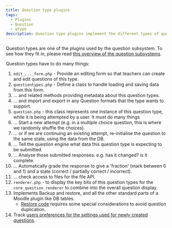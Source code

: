 ```yaml
---
title: Question type plugins
tags:
  - Plugins
  - Question
  - qtype
description: Question type plugins implement the different types of question that the core Question subsystem can handle.
---
```


Question types are one of the plugins used by the question subsystem. To see how they fit in, please read [this overview of the question subsystems](../subsystems/question/).

Question types have to do many things:

1. `edit_..._form.php` - Provide an editing form so that teachers can create and edit questions of this type.
2. `questiontypes.php` - Define a class to handle loading and saving data from this form.
3. ... and related methods providing metadata about this question types.
4. ... and import and export in any Question formats that the type wants to support.
5. `question.php` - this class represents one instance of this question type, while it is being attempted by a user. It must do many things
6. ... Start a new attempt (e.g. in a multiple choice question, this is where we randomly shuffle the choices).
7. ... or if we are continuing an existing attempt, re-initialise the question to the same state, using the data from the DB.
8. ... Tell the question engine what data this question type is expecting to be submitted.
9. ... Analyse those submitted responses: e.g. has it changed? is it complete.
10. ... Automatically grade the response to give a 'fraction' (mark between 0 and 1) and a state (correct / partially correct / incorrect).
11. ... check access to files for the file API.
12. `renderer.php` - to display the key bits of this question types for the `core_question_renderer` to combine into the overall question display.
13. Implements Backup and restore, and all the other standard parts of a Moodle plugin like DB tables.
    - [Restore code](restore.md) requires some special considerations to avoid question duplication.
14. Track [users preferences for the settings used for newly created questions](./qtype/newquestiondefaults).
